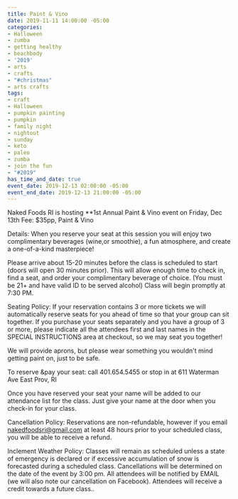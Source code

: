 ```yaml
---
title: Paint & Vino
date: 2019-11-11 14:00:00 -05:00
categories:
- Halloween
- zumba
- getting healthy
- beachbody
- '2019'
- arts
- crafts
- "#christmas"
- arts crafts
tags:
- craft
- Halloween
- pumpkin painting
- pumpkin
- family night
- nightout
- sunday
- keto
- paleo
- zumba
- join the fun
- "#2019"
has_time_and_date: true
event_date: 2019-12-13 02:00:00 -05:00
event_end_date: 2019-12-13 21:00:00 -05:00
---
```


Naked Foods RI is hosting 
**1st Annual Paint & Vino event on Friday, Dec 13th 
Fee: $35pp, Paint & Vino

Details:
When you reserve your seat at this session you will enjoy two complimentary beverages (wine,or smoothie), a fun atmosphere, and create a one-of-a-kind masterpiece!  

Please arrive about 15-20 minutes before the class is scheduled to start (doors will open 30 minutes prior). This will allow enough time to check in, find a seat, and order your complimentary beverage of choice. (You must be 21+ and have valid ID to be served alcohol) Class will begin promptly at 7:30 PM.

 Seating Policy: If your reservation contains 3 or more tickets we will automatically reserve seats for you ahead of time so that your group can sit together. If you purchase your seats separately and you have a group of 3 or more, please indicate all the attendees first and last names in the SPECIAL INSTRUCTIONS area at checkout, so we may seat you together!

We will provide aprons, but please wear something you wouldn't mind getting paint on, just to be safe. 

To reserve &pay your seat: 
call 401.654.5455 or stop in at 611 Waterman Ave East Prov, RI

Once you have reserved your seat your name will be added to our attendance list for the class. Just give your name at the door when you check-in for your class. 

Cancellation Policy:
Reservations are non-refundable, however if you email nakedfoodsri@gmail.com  at least 48 hours prior to your scheduled class, you will be able to receive a refund.

Inclement Weather Policy: Classes will remain as scheduled unless a state of emergency is declared or if excessive accumulation of snow is forecasted during a scheduled class. Cancellations will be determined on the date of the event by 3:00 pm. All attendees will be notified by EMAIL (we will also note our cancellation on Facebook). Attendees will receive a credit towards a future class.. 

